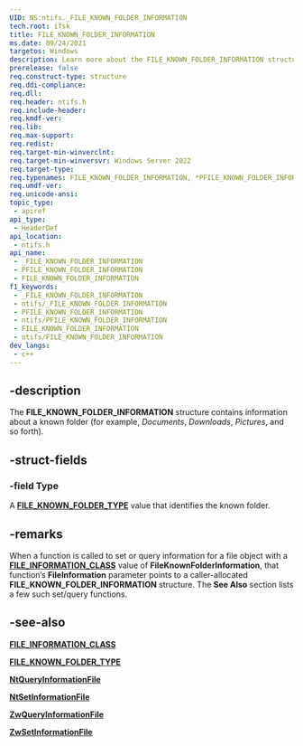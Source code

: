 ```yaml
---
UID: NS:ntifs._FILE_KNOWN_FOLDER_INFORMATION
tech.root: ifsk
title: FILE_KNOWN_FOLDER_INFORMATION
ms.date: 09/24/2021
targetos: Windows
description: Learn more about the FILE_KNOWN_FOLDER_INFORMATION structure.
prerelease: false
req.construct-type: structure
req.ddi-compliance: 
req.dll: 
req.header: ntifs.h
req.include-header: 
req.kmdf-ver: 
req.lib: 
req.max-support: 
req.redist: 
req.target-min-winverclnt: 
req.target-min-winversvr: Windows Server 2022
req.target-type: 
req.typenames: FILE_KNOWN_FOLDER_INFORMATION, *PFILE_KNOWN_FOLDER_INFORMATION
req.umdf-ver: 
req.unicode-ansi: 
topic_type:
 - apiref
api_type:
 - HeaderDef
api_location:
 - ntifs.h
api_name:
 - _FILE_KNOWN_FOLDER_INFORMATION
 - PFILE_KNOWN_FOLDER_INFORMATION
 - FILE_KNOWN_FOLDER_INFORMATION
f1_keywords:
 - _FILE_KNOWN_FOLDER_INFORMATION
 - ntifs/_FILE_KNOWN_FOLDER_INFORMATION
 - PFILE_KNOWN_FOLDER_INFORMATION
 - ntifs/PFILE_KNOWN_FOLDER_INFORMATION
 - FILE_KNOWN_FOLDER_INFORMATION
 - ntifs/FILE_KNOWN_FOLDER_INFORMATION
dev_langs:
 - c++
---
```


## -description

The **FILE_KNOWN_FOLDER_INFORMATION** structure contains information about a known folder (for example, *Documents*, *Downloads*, *Pictures*, and so forth).

## -struct-fields

### -field Type

A [**FILE_KNOWN_FOLDER_TYPE**](ne-ntifs-file_known_folder_type.md) value that identifies the known folder.

## -remarks

When a function is called to set or query information for a file object with a [**FILE_INFORMATION_CLASS**](../wdm/ne-wdm-_file_information_class.md) value of **FileKnownFolderInformation**, that function’s **FileInformation** parameter points to a caller-allocated **FILE_KNOWN_FOLDER_INFORMATION** structure. The **See Also** section lists a few such set/query functions.

## -see-also

[**FILE_INFORMATION_CLASS**](../wdm/ne-wdm-_file_information_class.md)

[**FILE_KNOWN_FOLDER_TYPE**](ne-ntifs-file_known_folder_type.md)

[**NtQueryInformationFile**](nf-ntifs-ntqueryinformationfile.md)

[**NtSetInformationFile**](nf-ntifs-ntsetinformationfile.md)

[**ZwQueryInformationFile**](../wdm/nf-wdm-zwqueryinformationfile.md)

[**ZwSetInformationFile**](../wdm/nf-wdm-zwsetinformationfile.md)

